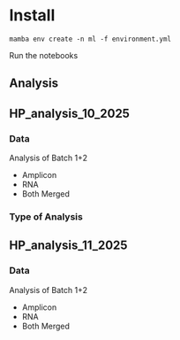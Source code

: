 # Install

```
mamba env create -n ml -f environment.yml
```

Run the notebooks

## Analysis

## HP_analysis_10_2025

### Data

Analysis of Batch 1+2
* Amplicon
* RNA
* Both Merged

### Type of Analysis

## HP_analysis_11_2025

### Data

Analysis of Batch 1+2
* Amplicon
* RNA
* Both Merged